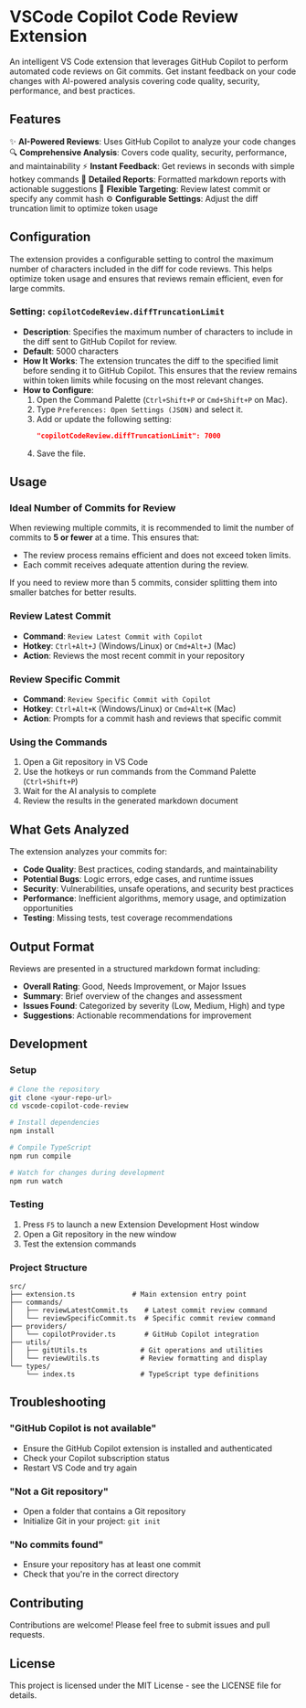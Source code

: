 # VSCode Copilot Code Review Extension

An intelligent VS Code extension that leverages GitHub Copilot to perform automated code reviews on Git commits. Get instant feedback on your code changes with AI-powered analysis covering code quality, security, performance, and best practices.

## Features

✨ **AI-Powered Reviews**: Uses GitHub Copilot to analyze your code changes
🔍 **Comprehensive Analysis**: Covers code quality, security, performance, and maintainability
⚡ **Instant Feedback**: Get reviews in seconds with simple hotkey commands
📝 **Detailed Reports**: Formatted markdown reports with actionable suggestions
🎯 **Flexible Targeting**: Review latest commit or specify any commit hash
⚙️ **Configurable Settings**: Adjust the diff truncation limit to optimize token usage

## Configuration

The extension provides a configurable setting to control the maximum number of characters included in the diff for code reviews. This helps optimize token usage and ensures that reviews remain efficient, even for large commits.

### Setting: `copilotCodeReview.diffTruncationLimit`
- **Description**: Specifies the maximum number of characters to include in the diff sent to GitHub Copilot for review.
- **Default**: 5000 characters
- **How It Works**: The extension truncates the diff to the specified limit before sending it to GitHub Copilot. This ensures that the review remains within token limits while focusing on the most relevant changes.
- **How to Configure**:
  1. Open the Command Palette (`Ctrl+Shift+P` or `Cmd+Shift+P` on Mac).
  2. Type `Preferences: Open Settings (JSON)` and select it.
  3. Add or update the following setting:
     ```json
     "copilotCodeReview.diffTruncationLimit": 7000
     ```
  4. Save the file.

## Usage

### Ideal Number of Commits for Review
When reviewing multiple commits, it is recommended to limit the number of commits to **5 or fewer** at a time. This ensures that:
- The review process remains efficient and does not exceed token limits.
- Each commit receives adequate attention during the review.

If you need to review more than 5 commits, consider splitting them into smaller batches for better results.

### Review Latest Commit
- **Command**: `Review Latest Commit with Copilot`
- **Hotkey**: `Ctrl+Alt+J` (Windows/Linux) or `Cmd+Alt+J` (Mac)
- **Action**: Reviews the most recent commit in your repository

### Review Specific Commit
- **Command**: `Review Specific Commit with Copilot`
- **Hotkey**: `Ctrl+Alt+K` (Windows/Linux) or `Cmd+Alt+K` (Mac)
- **Action**: Prompts for a commit hash and reviews that specific commit

### Using the Commands

1. Open a Git repository in VS Code
2. Use the hotkeys or run commands from the Command Palette (`Ctrl+Shift+P`)
3. Wait for the AI analysis to complete
4. Review the results in the generated markdown document

## What Gets Analyzed

The extension analyzes your commits for:

- **Code Quality**: Best practices, coding standards, and maintainability
- **Potential Bugs**: Logic errors, edge cases, and runtime issues
- **Security**: Vulnerabilities, unsafe operations, and security best practices
- **Performance**: Inefficient algorithms, memory usage, and optimization opportunities
- **Testing**: Missing tests, test coverage recommendations

## Output Format

Reviews are presented in a structured markdown format including:

- **Overall Rating**: Good, Needs Improvement, or Major Issues
- **Summary**: Brief overview of the changes and assessment
- **Issues Found**: Categorized by severity (Low, Medium, High) and type
- **Suggestions**: Actionable recommendations for improvement

## Development

### Setup
```bash
# Clone the repository
git clone <your-repo-url>
cd vscode-copilot-code-review

# Install dependencies
npm install

# Compile TypeScript
npm run compile

# Watch for changes during development
npm run watch
```

### Testing
1. Press `F5` to launch a new Extension Development Host window
2. Open a Git repository in the new window
3. Test the extension commands

### Project Structure
```
src/
├── extension.ts              # Main extension entry point
├── commands/
│   ├── reviewLatestCommit.ts    # Latest commit review command
│   └── reviewSpecificCommit.ts  # Specific commit review command
├── providers/
│   └── copilotProvider.ts       # GitHub Copilot integration
├── utils/
│   ├── gitUtils.ts             # Git operations and utilities
│   └── reviewUtils.ts          # Review formatting and display
└── types/
    └── index.ts                # TypeScript type definitions
```

## Troubleshooting

### "GitHub Copilot is not available"
- Ensure the GitHub Copilot extension is installed and authenticated
- Check your Copilot subscription status
- Restart VS Code and try again

### "Not a Git repository"
- Open a folder that contains a Git repository
- Initialize Git in your project: `git init`

### "No commits found"
- Ensure your repository has at least one commit
- Check that you're in the correct directory

## Contributing

Contributions are welcome! Please feel free to submit issues and pull requests.

## License

This project is licensed under the MIT License - see the LICENSE file for details.